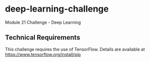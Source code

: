# deep-learning-challenge
 Module 21 Challenge - Deep Learning


## Technical Requirements

This challenge requires the use of TensorFlow.
Details are available at https://www.tensorflow.org/install/pip
    
